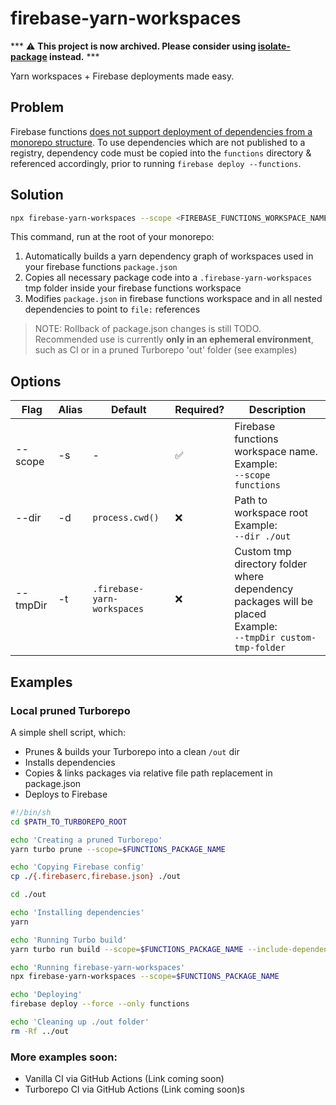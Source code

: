 # firebase-yarn-workspaces

*** ⚠️ **This project is now archived. Please consider using [isolate-package](https://github.com/0x80/isolate-package) instead.** ***

Yarn workspaces + Firebase deployments made easy.

## Problem

Firebase functions [does not support deployment of dependencies from a monorepo structure](https://github.com/firebase/firebase-tools/issues/653). To use dependencies which are not published to a registry, dependency code must be copied into the `functions` directory & referenced accordingly, prior to running `firebase deploy --functions`.

## Solution

```bash
npx firebase-yarn-workspaces --scope <FIREBASE_FUNCTIONS_WORKSPACE_NAME>
```

This command, run at the root of your monorepo:

1. Automatically builds a yarn dependency graph of workspaces used in your firebase functions `package.json`
2. Copies all necessary package code into a `.firebase-yarn-workspaces` tmp folder inside your firebase functions workspace
3. Modifies `package.json` in firebase functions workspace and in all nested dependencies to point to `file:` references

> NOTE: Rollback of package.json changes is still TODO. Recommended use is currently **only in an ephemeral environment**, such as CI or in a pruned Turborepo 'out' folder (see examples)

## Options

| Flag | Alias | Default | Required? | Description |
| - | - | - | - | - |
| --scope | -s | - | ✅ | Firebase functions workspace name. <br /> Example: <br /> `--scope functions`
| --dir | -d | `process.cwd()` | ❌ | Path to workspace root  <br /> Example: <br /> `--dir ./out`
| --tmpDir | -t | `.firebase-yarn-workspaces` | ❌ | Custom tmp directory folder where dependency packages will be placed  <br /> Example: <br /> `--tmpDir custom-tmp-folder`

## Examples

### Local pruned Turborepo

A simple shell script, which:

- Prunes & builds your Turborepo into a clean `/out` dir
- Installs dependencies
- Copies & links packages via relative file path replacement in package.json
- Deploys to Firebase

```bash
#!/bin/sh
cd $PATH_TO_TURBOREPO_ROOT

echo 'Creating a pruned Turborepo'
yarn turbo prune --scope=$FUNCTIONS_PACKAGE_NAME

echo 'Copying Firebase config'
cp ./{.firebaserc,firebase.json} ./out

cd ./out

echo 'Installing dependencies'
yarn

echo 'Running Turbo build'
yarn turbo run build --scope=$FUNCTIONS_PACKAGE_NAME --include-dependencies --no-deps --no-cache

echo 'Running firebase-yarn-workspaces'
npx firebase-yarn-workspaces --scope=$FUNCTIONS_PACKAGE_NAME

echo 'Deploying'
firebase deploy --force --only functions

echo 'Cleaning up ./out folder'
rm -Rf ../out
```

### More examples soon:

- Vanilla CI via GitHub Actions (Link coming soon)
- Turborepo CI via GitHub Actions (Link coming soon)s
